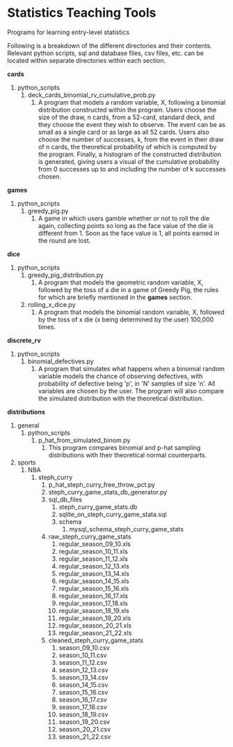 # Statistics Teaching Tools

Programs for learning entry-level statistics

Following is a breakdown of the different directories and their contents. Relevant python scripts, sql and database files, csv files, etc. can be located within separate directories within each section. 

<b> cards </b>
1. python_scripts
    1. deck_cards_binomial_rv_cumulative_prob.py 
        1. A program that models a random variable, X, following a binomial distribution constructed within the program. Users choose the size of the draw, n cards, from a 52-card, standard deck, and they choose the event they wish to observe. The event can be as small as a single card or as large as all 52 cards. Users also choose the number of successes, k, from the event in their draw of n cards, the theoretical probability of which is computed by the program. Finally, a histogram of the constructed distribution is generated, giving users a visual of the cumulative probability from 0 successes up to and including the number of k successes chosen.

<b> games </b>
1. python_scripts
    1. greedy_pig.py
        1. A game in which users gamble whether or not to roll the die again, collecting points so long as the face value of the die is different from 1. Soon as the face value is 1, all points earned in the round are lost.

<b> dice </b>
1. python_scripts
    1. greedy_pig_distribution.py
        1. A program that models the geometric random variable, X, followed by the toss of a die in a game of Greedy Pig, the rules for which are briefly mentioned in the <b>games</b> section.
    2. rolling_x_dice.py
        1. A program that models the binomial random variable, X, followed by the toss of x die (x being determined by the user) 100,000 times.

<b> discrete_rv </b>
1. python_scripts
    1. binomial_defectives.py
        1. A program that simulates what happens when a binomial random variable models the chance of observing defectives, with probability of defective being 'p', in 'N' samples of size 'n'. All variables are chosen by the user. The program will also compare the simulated distribution with the theoretical distribution.

<b> distributions </b>
1. general
    1. python_scripts
        1. p_hat_from_simulated_binom.py
            1. This program compares binomial and p-hat sampling distributions with their theoretical normal counterparts.
2. sports
    1. NBA
        1. steph_curry
            1. p_hat_steph_curry_free_throw_pct.py
            2. steph_curry_game_stats_db_generator.py
            3. sql_db_files
                1. steph_curry_game_stats.db
                2. sqlite_on_steph_curry_game_stata.sql
                3. schema
                    1. mysql_schema_steph_curry_game_stats
            4. raw_steph_curry_game_stats
                1. regular_season_09_10.xls
                2. regular_season_10_11.xls
                3. regular_season_11_12.xls
                4. regular_season_12_13.xls
                5. regular_season_13_14.xls
                6. regular_season_14_15.xls
                7. regular_season_15_16.xls
                8. regular_season_16_17.xls
                9. regular_season_17_18.xls
                10. regular_season_18_19.xls
                11. regular_season_19_20.xls
                12. regular_season_20_21.xls
                13. regular_season_21_22.xls
            5. cleaned_steph_curry_game_stats
                1. season_09_10.csv
                2. season_10_11.csv
                3. season_11_12.csv
                4. season_12_13.csv
                5. season_13_14.csv
                6. season_14_15.csv
                7. season_15_16.csv
                8. season_16_17.csv
                9. season_17_18.csv
                10. season_18_19.csv
                11. season_19_20.csv
                12. season_20_21.csv
                13. season_21_22.csv
